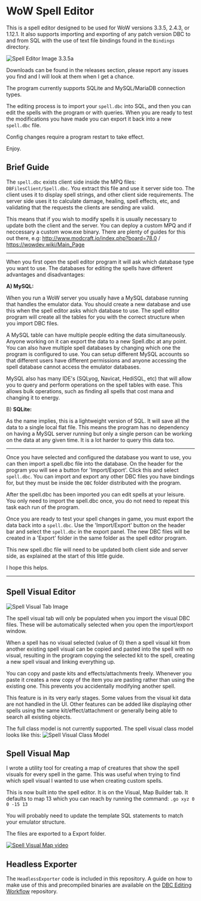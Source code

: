 WoW Spell Editor
===================

This is a spell editor designed to be used for WoW versions 3.3.5, 2.4.3, or 1.12.1. It also supports importing and exporting of any patch version DBC to and from SQL with the use of text file bindings found in the `Bindings` directory.

![Spell Editor Image 3.3.5a](https://i.imgur.com/Vpv4WcO.png)

Downloads can be found in the releases section, please report any issues you find and I will look at them when I get a chance.

The program currently supports SQLite and MySQL/MariaDB connection types.

The editing process is to import your `spell.dbc` into SQL, and then you can edit the spells with the program or with queries. When you are ready to test the modifications you have made you can export it back into a new `spell.dbc` file.

Config changes require a program restart to take effect.

Enjoy.

## Brief Guide

The `spell.dbc` exists client side inside the MPQ files: `DBFilesClient/Spell.dbc`. You extract this file and use it server side too. The client uses it to display spell strings, and other client side requirements. The server side uses it to calculate damage, healing, spell effects, etc, and validating that the requests the clients are sending are valid.

This means that if you wish to modify spells it is usually necessary to update both the client and the server. You can deploy a custom MPQ and if neccessary a custom wow.exe binary. There are plenty of guides for this out there, e.g: http://www.modcraft.io/index.php?board=78.0 / https://wowdev.wiki/Main_Page

----

When you first open the spell editor program it will ask which database type you want to use. The databases for editing the spells have different advantages and disadvantages:

**A) MySQL:**

When you run a WoW server you usually have a MySQL database running that handles the emulator data. You should create a new database and use this when the spell editor asks which database to use. The spell editor program will create all the tables for you with the correct structure when you import DBC files.

A MySQL table can have multiple people editing the data simultaneously. Anyone working on it can export the data to a new Spell.dbc at any point. You can also have multiple spell databases by changing which one the program is configured to use. You can setup different MySQL accounts so that different users have different permissions and anyone accessing the spell database cannot access the emulator databases.

MySQL also has many IDE's (SQLyog, Navicat, HediSQL, etc) that will allow you to query and perform operations on the spell tables with ease. This allows bulk operations, such as finding all spells that cost mana and changing it to energy.

B) **SQLite:**

As the name implies, this is a lightweight version of SQL. It will save all the data to a single local flat file. This means the program has no dependency on having a MySQL server running but only a single person can be working on the data at any given time. It is a lot harder to query this data too.

----

Once you have selected and configured the database you want to use, you can then import a spell.dbc file into the database. On the header for the program you will see a button for 'Import/Export'. Click this and select `spell.dbc`. You can import and export any other DBC files you have bindings for, but they must be inside the `DBC` folder distributed with the program.

After the spell.dbc has been imported you can edit spells at your leisure. You only need to import the spell.dbc once, you do not need to repeat this task each run of the program.

Once you are ready to test your spell changes in game, you must export the data back into a `spell.dbc`. Use the 'Import/Export' button on the header bar and select the `spell.dbc` in the export panel. The new DBC files will be created in a 'Export' folder in the same folder as the spell editor program.

This new spell.dbc file will need to be updated both client side and server side, as explained at the start of this little guide.

I hope this helps.

----

## Spell Visual Editor

![Spell Visual Tab Image](https://i.imgur.com/DZDIcLY.png)

The spell visual tab will only be populated when you import the visual DBC files. These will be automatically selected when you open the import/export window.

When a spell has no visual selected (value of 0) then a spell visual kit from another existing spell visual can be copied and pasted into the spell with no visual, resulting in the program copying the selected kit to the spell, creating a new spell visual and linking everything up.

You can copy and paste kits and effects/attachments freely. Whenever you paste it creates a new copy of the item you are pasting rather than using the existing one. This prevents you accidentally modifying another spell.

This feature is in its very early stages. Some values from the visual kit data are not handled in the UI. Other features can be added like displaying other spells using the same kit/effect/attachment or generally being able to search all existing objects.

The full class model is not currently supported. The spell visual class model looks like this:
![Spell Visual Class Model](https://i.imgur.com/o7mPR9k.png)

## Spell Visual Map

I wrote a utility tool for creating a map of creatures that show the spell visuals for every spell in the game. This was useful when trying to find which spell visual I wanted to use when creating custom spells.

This is now built into the spell editor. It is on the Visual, Map Builder tab. It defaults to map 13 which you can reach by running the command: `.go xyz 0 0 -15 13`

You will probably need to update the template SQL statements to match your emulator structure.

The files are exported to a Export folder.

[![Spell Visual Map video](https://img.youtube.com/vi/lU4Nn_mRS9U/maxresdefault.jpg)](https://www.youtube.com/watch?v=lU4Nn_mRS9U)

## Headless Exporter

The `HeadlessExporter` code is included in this repository. A guide on how to make use of this and precompiled binaries are available on the [DBC Editing Workflow](https://github.com/stoneharry/DBC-Editing-Workflow) repository.
